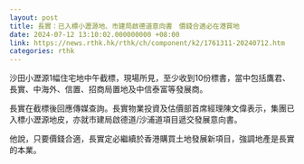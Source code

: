 ```yaml
---
layout: post
title: 長實：已入標小瀝源地、市建局啟德道意向書　價錢合適必在港買地
date: 2024-07-12 13:10:02.000000000 +08:00
link: https://news.rthk.hk/rthk/ch/component/k2/1761311-20240712.htm
categories: rthk
---
```


沙田小瀝源1幅住宅地中午截標，現場所見，至少收到10份標書，當中包括鷹君、長實、中海外、信置、招商局置地及中信泰富等發展商。

長實在截標後回應傳媒查詢。長實物業投資及估價部首席經理陳文偉表示，集團已入標小瀝源地皮，亦就市建局啟德道/沙浦道項目遞交發展意向書。

他說，只要價錢合適，長實定必繼續於香港購買土地發展新項目，強調地產是長實的本業。

